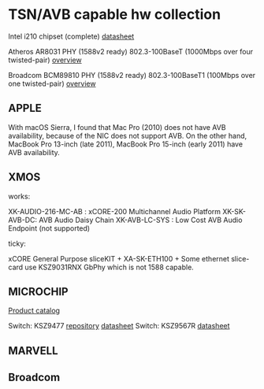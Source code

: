 # TSN/AVB capable hw collection

Intel i210 chipset (complete)
[datasheet](i210-ethernet-controller-datasheet.pdf)

Atheros AR8031 PHY  (1588v2 ready) 802.3-100BaseT (1000Mbps over four twisted-pair)
[overview](IEEE1588_Phy_Atheros_AR8031.pdf)

Broadcom BCM89810 PHY  (1588v2 ready) 802.3-100BaseT1  (100Mbps over one twisted-pair)
[overview](IEEE1588_Phy_BroadR-89810-PB00-R.pdf)

APPLE
-----

With macOS Sierra, I found that Mac Pro (2010) does not have AVB availability, because of the NIC does not support AVB.
On the other hand, MacBook Pro 13-inch (late 2011), MacBook Pro 15-inch (early 2011) have AVB availability.

XMOS
----

works:

XK-AUDIO-216-MC-AB : xCORE-200 Multichannel Audio Platform
XK-SK-AVB-DC: AVB Audio Daisy Chain
XK-AVB-LC-SYS : Low Cost AVB Audio Endpoint (not supported)

ticky:

xCORE General Purpose sliceKIT + XA-SK-ETH100 + 
Some ethernet slice-card use KSZ9031RNX GbPhy which is not 1588 capable.


MICROCHIP
---------
[Product catalog](prodcat_2016_microchip_00002285B.pdf)

Switch: KSZ9477 [repository](https://github.com/Microchip-Ethernet/EVB-KSZ9477) [datasheet](datasheet_microchip_KSZ9477S_00002392A.pdf)
Switch: KSZ9567R [datasheet](datasheet_microchip_KSZ9567R_00002329B.pdf)

MARVELL
-------

Broadcom
--------